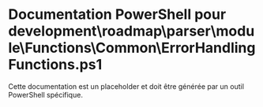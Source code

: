 # Documentation PowerShell pour development\roadmap\parser\module\Functions\Common\ErrorHandlingFunctions.ps1

Cette documentation est un placeholder et doit être générée par un outil PowerShell spécifique.
